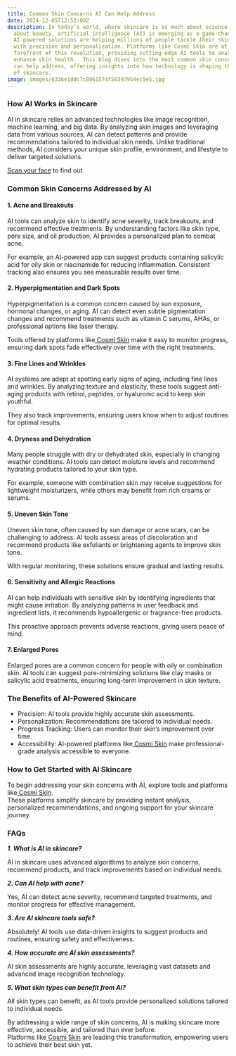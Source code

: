 ```yaml
---
title: Common Skin Concerns AI Can Help Address
date: 2024-12-05T12:52:00Z
description: In today’s world, where skincare is as much about science as it is
  about beauty, artificial intelligence (AI) is emerging as a game-changer.
  AI-powered solutions are helping millions of people tackle their skin concerns
  with precision and personalization. Platforms like Cosmi Skin are at the
  forefront of this revolution, providing cutting-edge AI tools to analyze and
  enhance skin health.  This blog dives into the most common skin concerns AI
  can help address, offering insights into how technology is shaping the future
  of skincare.
image: images/8336e1ddc7c8961574f58397954ec9e5.jpg
---
```

### How AI Works in Skincare

AI in skincare relies on advanced technologies like image recognition, machine learning, and big data. By analyzing skin images and leveraging data from various sources, AI can detect patterns and provide recommendations tailored to individual skin needs. Unlike traditional methods, AI considers your unique skin profile, environment, and lifestyle to deliver targeted solutions.

[Scan your face](https://www.cosmi.skin/) to find out



### Common Skin Concerns Addressed by AI

#### 1. Acne and Breakouts

AI tools can analyze skin to identify acne severity, track breakouts, and recommend effective treatments. By understanding factors like skin type, pore size, and oil production, AI provides a personalized plan to combat acne.

For example, an AI-powered app can suggest products containing salicylic acid for oily skin or niacinamide for reducing inflammation. Consistent tracking also ensures you see measurable results over time.





#### 2. Hyperpigmentation and Dark Spots

Hyperpigmentation is a common concern caused by sun exposure, hormonal changes, or aging. AI can detect even subtle pigmentation changes and recommend treatments such as vitamin C serums, AHAs, or professional options like laser therapy.

Tools offered by platforms like[ Cosmi Skin](https://www.cosmi.skin/) make it easy to monitor progress, ensuring dark spots fade effectively over time with the right treatments.





#### 3. Fine Lines and Wrinkles

AI systems are adept at spotting early signs of aging, including fine lines and wrinkles. By analyzing texture and elasticity, these tools suggest anti-aging products with retinol, peptides, or hyaluronic acid to keep skin youthful.

They also track improvements, ensuring users know when to adjust routines for optimal results.





#### 4. Dryness and Dehydration

Many people struggle with dry or dehydrated skin, especially in changing weather conditions. AI tools can detect moisture levels and recommend hydrating products tailored to your skin type.

For example, someone with combination skin may receive suggestions for lightweight moisturizers, while others may benefit from rich creams or serums.





#### 5. Uneven Skin Tone

Uneven skin tone, often caused by sun damage or acne scars, can be challenging to address. AI tools assess areas of discoloration and recommend products like exfoliants or brightening agents to improve skin tone.

With regular monitoring, these solutions ensure gradual and lasting results.





#### 6. Sensitivity and Allergic Reactions

AI can help individuals with sensitive skin by identifying ingredients that might cause irritation. By analyzing patterns in user feedback and ingredient lists, it recommends hypoallergenic or fragrance-free products.

This proactive approach prevents adverse reactions, giving users peace of mind.





#### 7. Enlarged Pores

Enlarged pores are a common concern for people with oily or combination skin. AI tools can suggest pore-minimizing solutions like clay masks or salicylic acid treatments, ensuring long-term improvement in skin texture.





### The Benefits of AI-Powered Skincare

* Precision: AI tools provide highly accurate skin assessments.
* Personalization: Recommendations are tailored to individual needs.
* Progress Tracking: Users can monitor their skin’s improvement over time.
* Accessibility: AI-powered platforms like[ Cosmi Skin](https://www.cosmi.skin/) make professional-grade analysis accessible to everyone.





### How to Get Started with AI Skincare

To begin addressing your skin concerns with AI, explore tools and platforms like[ Cosmi Skin](https://www.cosmi.skin/). \
These platforms simplify skincare by providing instant analysis, personalized recommendations, and ongoing support for your skincare journey.





### FAQs

***1. What is AI in skincare?***


AI in skincare uses advanced algorithms to analyze skin concerns, recommend products, and track improvements based on individual needs.

***2. Can AI help with acne?***


Yes, AI can detect acne severity, recommend targeted treatments, and monitor progress for effective management.

***3. Are AI skincare tools safe?***


Absolutely! AI tools use data-driven insights to suggest products and routines, ensuring safety and effectiveness.

***4. How accurate are AI skin assessments?***


AI skin assessments are highly accurate, leveraging vast datasets and advanced image recognition technology.

***5. What skin types can benefit from AI?***


All skin types can benefit, as AI tools provide personalized solutions tailored to individual needs.





By addressing a wide range of skin concerns, AI is making skincare more effective, accessible, and tailored than ever before.\
Platforms like[ Cosmi Skin](https://www.cosmi.skin/) are leading this transformation, empowering users to achieve their best skin yet.
